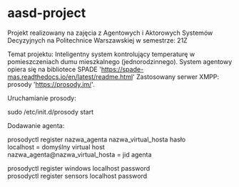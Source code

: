 # aasd-project
Projekt realizowany na zajęcia z Agentowych i Aktorowych Systemów Decyzyjnych na Politechnice Warszawskiej w semestrze: 21Z

Temat projektu: Inteligentny system kontrolujący temperaturę w pomieszczeniach dumu mieszkalnego (jednorodzinnego). System agentowy opiera się na bibliotece SPADE 'https://spade-mas.readthedocs.io/en/latest/readme.html' Zastosowany serwer XMPP: prosody 'https://prosody.im/'.
  
Uruchamianie prosody:
  
sudo /etc/init.d/prosody start
  
Dodawanie agenta:  
  
prosodyctl register nazwa_agenta nazwa_virtual_hosta hasło  
localhost = domyślny virtual host  
nazwa_agenta@nazwa_virtual_hosta = jid agenta  
  
prosodyctl register windows localhost password  
prosodyctl register sensors localhost password  
